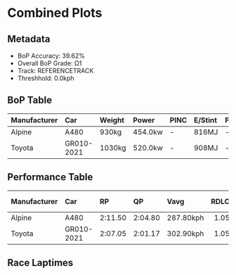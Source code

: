 # Combined Plots

## Metadata

- BoP Accuracy: 39.62%
- Overall BoP Grade: Ω1
- Track: REFERENCETRACK
- Threshhold: 0.0kph

## BoP Table
| Manufacturer   | Car        | Weight   | Power   | PINC   | E/Stint   | FDS   | RDP    | QDP     | TDP   |
|:---------------|:-----------|:---------|:--------|:-------|:----------|:------|:-------|:--------|:------|
| Alpine         | A480       | 930kg    | 454.0kw | -      | 816MJ     | -     | 52.70% | 100.00% | 4.84% |
| Toyota         | GR010-2021 | 1030kg   | 520.0kw | -      | 908MJ     | -     | 51.62% | 40.00%  | 0.98% |

## Performance Table
| Manufacturer   | Car        | RP      | QP      | Vavg      |   RDLC | BOP-Grade   | Match   |
|:---------------|:-----------|:--------|:--------|:----------|-------:|:------------|:--------|
| Alpine         | A480       | 2:11.50 | 2:04.80 | 287.80kph |   1.05 | +Ω1         | 7.09%   |
| Toyota         | GR010-2021 | 2:07.05 | 2:01.17 | 302.90kph |   1.05 | -C2         | 72.16%  |

## Race Laptimes
<div>                        <script type="text/javascript">window.PlotlyConfig = {MathJaxConfig: 'local'};</script>
        <script charset="utf-8" src="https://cdn.plot.ly/plotly-3.0.1.min.js"></script>                <div id="d1637882-4b39-4aba-aa84-6037612f45e9" class="plotly-graph-div" style="height:100%; width:100%;"></div>            <script type="text/javascript">                window.PLOTLYENV=window.PLOTLYENV || {};                                if (document.getElementById("d1637882-4b39-4aba-aa84-6037612f45e9")) {                    Plotly.newPlot(                        "d1637882-4b39-4aba-aa84-6037612f45e9",                        [{"box":{"visible":true},"line":{"color":"rgb(128,181,255)"},"name":"A480","points":false,"y":[128.72105588460266,128.39507292382945,128.784376315832,128.74333529559075,128.76444210600053,128.9028089742424,129.36012319978755,129.86316884788724,132.346736872771,131.17765409618502,131.4168646141625,132.3631532808675,131.6138615113204,131.93632667035865,132.39246829532553,132.3021780507948,132.14739477445644,131.74167497435738,131.3793413956562,131.33126477194506,131.1424760788354,131.52357126678967,131.2093143117997,131.50246445637993,131.8167214113699,132.34321907103603,131.5294342696813,131.4555604332471,131.7545735807189,130.47409374919246,129.94290568721308,130.9572051874607,130.4823019532407,130.65232903709725,131.43679882399394,131.22924852163115,131.6982887529595,131.74402017551404,131.65138472982667,131.2491827314626,131.54467807719948,131.9820580929132,131.9820580929132,132.0266169148894,132.2025070016375,132.23768501898712,132.2623096311319,132.06062233166068,132.13215096693827,132.3631532808675,132.34439167161437,132.2423754213004,131.42741801936737,131.41920981531914,130.85401633656844,131.21986771700458,130.75200008625453,130.98886540307535,131.8706610379727,131.2996045563304,131.43797142457228,132.3127314559997,131.6009629049589,132.41709290747025,132.31507665715634,132.23299461667386,132.01606350968447,131.8108584084783,131.36996059102967,131.03811462736482,131.08150084876272,131.57633829281414,131.49425625233167,132.2458932230354,131.937499270937,132.04655112472085,131.05453103546134,131.65372993098333,132.25292882650533,131.35237158235483,132.18843579469765,131.94101707267197,131.06039403835294,130.93961617878588,132.0993181507453,131.15302948404027,131.49191105117504,132.12394276289,131.78388859517696,131.68304494544134,131.24801013088427,131.69594355180288,131.65959293387493,132.3514272750843,132.09814555016695,131.7545735807189,131.65842033329662,131.0803282481844,131.58806429859732,131.91521985994888,131.44148922630723,132.05944973108237,132.27755343865007,131.87535144028598,131.8413460235147,131.44852482977714,132.00199230274464,131.2151773146913,131.31250316269194,131.44969743035549,131.43914402515057,132.40653950226536,132.3350108669878,131.62793271826027,131.5470232783561,131.79444200038185,131.8319652188881,132.35611767739758,130.80593971285728,131.24449232914932,131.03928722794316,131.5552314824044,132.3819148901206,132.32914786409617,131.87417883970764,131.87769664144264,132.00316490332298],"type":"violin"},{"box":{"visible":true},"line":{"color":"rgb(166,8,0)"},"name":"GR010-2021","points":false,"y":[126.68976234953314,125.28408245357353,125.48211390471442,125.84612547386357,125.69617102242161,125.95258168748263,125.96402859217288,126.7080773970375,126.86718937223162,127.33193370265475,126.72181368266577,126.85116370566531,127.54141205848588,127.24150315560198,127.12245534682366,127.49905851113206,127.55514834411413,127.52080763004346,127.5528589631761,127.21517527481446,127.37657663094664,127.44754744002601,127.17282172746063,127.56087179645924,127.30560582186723,125.918240973412,126.0968126865795,126.39099813711826,127.36284034531839,126.99081594288604,126.94502832412516,126.69891987328532,126.77790351564786,127.2781332506107,126.55011011231241,127.5024925825391,127.25981820310633,127.44754744002601,127.76920546182133,127.58834436771578,126.9828031096029,127.01485444273554,127.11215313260243,127.02630134742576,127.57460808208752,127.61009348662722,127.53110984426465,127.29186953623898,125.38138114344044,127.5517142727071,126.88207034832891,127.25523944123023,127.31361865515039,127.13619163245191,127.50821603488423,127.23005625091174,127.6078041056892,127.52309701098152,127.73944350962678,127.18999208449597,127.29988236952214,127.5677399392734,127.68678774805171,127.27126510779655,127.41320672595533,126.90153008630229,127.70052403368,127.3033164409292,127.80011210448497,127.4612837256543,126.22616270957904,127.09383808509807,127.49104567784887,126.70349863516141,127.10986375166439,126.67831544484291,127.55514834411413,127.04690577586815,127.45784965424723,126.95990930022245,126.70464332563043,127.02057789508063,127.11558720400953,127.67534084336151,126.31430387569377,127.1007062279122,127.11444251354047,127.32277617890256,127.20372837012424,127.33880184546888,127.57346339161852,127.2987376790531,127.52767577285762,127.77492891416645,126.92442389568275,126.39099813711826,125.80148254557169,127.13733632292094,127.08468056134588,127.17625579886769,126.93472610990395,126.77218006330276,126.12085118642896,126.01210559187183,126.64511942124126,126.7687459918957,126.4482326605694,126.47913930323298,126.66686854015269,126.64855349264832,126.53293975527706,126.28683130443721,126.59933180248036,126.96334337162949,127.20830713200033,127.68793243852075,127.6638939386713,127.345669988283,125.38824928625456,125.31498909623713,125.92167504481904,125.85757237855378,125.8484148548016,126.2456224475524,126.53179506480804,127.70968155743219,127.31934210749552,127.53110984426465,127.44296867814994,127.04690577586815,127.66961739101639,127.70052403368,127.62039570084842,127.47044124940649,127.69365589086587,127.41435141642437,127.57689746302556,127.20029429871717,127.08468056134588,127.32163148843355,127.59063374865384,126.64969818311734,126.17350694800399,127.03431418070892,126.47112646994985,126.480283993702,127.10986375166439,127.50363727300814,127.0640761329035,127.4521262019021,126.17694101941107,125.88161087840327,127.12817879916875,126.0567485201637,127.01142037132846,126.34292113741931,127.13619163245191,126.48142868417105,127.71654970024632,127.04576108539912,127.58719967724677,127.09841684697417,127.11100844213342,126.8809256578599,126.6611450878076,127.77149484275942,127.65817048632617,127.78179705698058,127.12131065635462,127.63069791506962,127.5517142727071,127.29530360764603,127.5379779870788,127.5528589631761,127.68793243852075,125.31155502483007,126.25935873318068,127.00569691898335,127.802401485423,127.11787658494755,127.20830713200033,127.22662217950469,127.29186953623898,127.2380690841949,127.49333505878694,127.29644829811507,127.40748327361024,127.02286727601867,127.10871906119536,127.52195232051245,127.52080763004346,127.53683329660979,127.26897572685853,127.56201648692829,127.20830713200033,126.51233532683464,126.76073315861254,127.41435141642437,126.93816018131103,125.9995139967126,127.69251120039684,127.07895710900078,127.59521251052993,127.63298729600768,127.54026736801684,127.1648088941775,126.72982651594891,126.33261892319813,126.7080773970375,127.41778548783142,127.76691608088329,127.3536828215662,127.65817048632617,127.70052403368,125.72249890320914,126.93472610990395,126.43793044634819,126.76302253955059,127.23349032231884,127.03088010930183,126.44708797010037,126.7595884681435,126.49287558886127,127.28614608389388,127.32849963124771,127.23463501278785,126.57529330263088,126.90496415770937,126.325750780384,127.2621075840444,126.70693270656848,127.03088010930183,127.73486474775068,126.90267477677132,127.02057789508063,127.2472266079471,127.56545055833533,126.97250089538169,126.93472610990395,127.00913099039042,127.60093596287507,127.03545887117795,126.73097120641795,126.6462641117103,127.752035104786,127.20487306059327,127.61123817709623,127.28385670295579,127.41206203548633,127.70739217649412,127.17625579886769,127.55514834411413,127.42923239252166,127.23692439372589,127.20830713200033],"type":"violin"}],                        {"template":{"data":{"histogram2dcontour":[{"type":"histogram2dcontour","colorbar":{"outlinewidth":0,"ticks":""},"colorscale":[[0.0,"#0d0887"],[0.1111111111111111,"#46039f"],[0.2222222222222222,"#7201a8"],[0.3333333333333333,"#9c179e"],[0.4444444444444444,"#bd3786"],[0.5555555555555556,"#d8576b"],[0.6666666666666666,"#ed7953"],[0.7777777777777778,"#fb9f3a"],[0.8888888888888888,"#fdca26"],[1.0,"#f0f921"]]}],"choropleth":[{"type":"choropleth","colorbar":{"outlinewidth":0,"ticks":""}}],"histogram2d":[{"type":"histogram2d","colorbar":{"outlinewidth":0,"ticks":""},"colorscale":[[0.0,"#0d0887"],[0.1111111111111111,"#46039f"],[0.2222222222222222,"#7201a8"],[0.3333333333333333,"#9c179e"],[0.4444444444444444,"#bd3786"],[0.5555555555555556,"#d8576b"],[0.6666666666666666,"#ed7953"],[0.7777777777777778,"#fb9f3a"],[0.8888888888888888,"#fdca26"],[1.0,"#f0f921"]]}],"heatmap":[{"type":"heatmap","colorbar":{"outlinewidth":0,"ticks":""},"colorscale":[[0.0,"#0d0887"],[0.1111111111111111,"#46039f"],[0.2222222222222222,"#7201a8"],[0.3333333333333333,"#9c179e"],[0.4444444444444444,"#bd3786"],[0.5555555555555556,"#d8576b"],[0.6666666666666666,"#ed7953"],[0.7777777777777778,"#fb9f3a"],[0.8888888888888888,"#fdca26"],[1.0,"#f0f921"]]}],"contourcarpet":[{"type":"contourcarpet","colorbar":{"outlinewidth":0,"ticks":""}}],"contour":[{"type":"contour","colorbar":{"outlinewidth":0,"ticks":""},"colorscale":[[0.0,"#0d0887"],[0.1111111111111111,"#46039f"],[0.2222222222222222,"#7201a8"],[0.3333333333333333,"#9c179e"],[0.4444444444444444,"#bd3786"],[0.5555555555555556,"#d8576b"],[0.6666666666666666,"#ed7953"],[0.7777777777777778,"#fb9f3a"],[0.8888888888888888,"#fdca26"],[1.0,"#f0f921"]]}],"surface":[{"type":"surface","colorbar":{"outlinewidth":0,"ticks":""},"colorscale":[[0.0,"#0d0887"],[0.1111111111111111,"#46039f"],[0.2222222222222222,"#7201a8"],[0.3333333333333333,"#9c179e"],[0.4444444444444444,"#bd3786"],[0.5555555555555556,"#d8576b"],[0.6666666666666666,"#ed7953"],[0.7777777777777778,"#fb9f3a"],[0.8888888888888888,"#fdca26"],[1.0,"#f0f921"]]}],"mesh3d":[{"type":"mesh3d","colorbar":{"outlinewidth":0,"ticks":""}}],"scatter":[{"fillpattern":{"fillmode":"overlay","size":10,"solidity":0.2},"type":"scatter"}],"parcoords":[{"type":"parcoords","line":{"colorbar":{"outlinewidth":0,"ticks":""}}}],"scatterpolargl":[{"type":"scatterpolargl","marker":{"colorbar":{"outlinewidth":0,"ticks":""}}}],"bar":[{"error_x":{"color":"#2a3f5f"},"error_y":{"color":"#2a3f5f"},"marker":{"line":{"color":"#E5ECF6","width":0.5},"pattern":{"fillmode":"overlay","size":10,"solidity":0.2}},"type":"bar"}],"scattergeo":[{"type":"scattergeo","marker":{"colorbar":{"outlinewidth":0,"ticks":""}}}],"scatterpolar":[{"type":"scatterpolar","marker":{"colorbar":{"outlinewidth":0,"ticks":""}}}],"histogram":[{"marker":{"pattern":{"fillmode":"overlay","size":10,"solidity":0.2}},"type":"histogram"}],"scattergl":[{"type":"scattergl","marker":{"colorbar":{"outlinewidth":0,"ticks":""}}}],"scatter3d":[{"type":"scatter3d","line":{"colorbar":{"outlinewidth":0,"ticks":""}},"marker":{"colorbar":{"outlinewidth":0,"ticks":""}}}],"scattermap":[{"type":"scattermap","marker":{"colorbar":{"outlinewidth":0,"ticks":""}}}],"scattermapbox":[{"type":"scattermapbox","marker":{"colorbar":{"outlinewidth":0,"ticks":""}}}],"scatterternary":[{"type":"scatterternary","marker":{"colorbar":{"outlinewidth":0,"ticks":""}}}],"scattercarpet":[{"type":"scattercarpet","marker":{"colorbar":{"outlinewidth":0,"ticks":""}}}],"carpet":[{"aaxis":{"endlinecolor":"#2a3f5f","gridcolor":"white","linecolor":"white","minorgridcolor":"white","startlinecolor":"#2a3f5f"},"baxis":{"endlinecolor":"#2a3f5f","gridcolor":"white","linecolor":"white","minorgridcolor":"white","startlinecolor":"#2a3f5f"},"type":"carpet"}],"table":[{"cells":{"fill":{"color":"#EBF0F8"},"line":{"color":"white"}},"header":{"fill":{"color":"#C8D4E3"},"line":{"color":"white"}},"type":"table"}],"barpolar":[{"marker":{"line":{"color":"#E5ECF6","width":0.5},"pattern":{"fillmode":"overlay","size":10,"solidity":0.2}},"type":"barpolar"}],"pie":[{"automargin":true,"type":"pie"}]},"layout":{"autotypenumbers":"strict","colorway":["#636efa","#EF553B","#00cc96","#ab63fa","#FFA15A","#19d3f3","#FF6692","#B6E880","#FF97FF","#FECB52"],"font":{"color":"#2a3f5f"},"hovermode":"closest","hoverlabel":{"align":"left"},"paper_bgcolor":"white","plot_bgcolor":"#E5ECF6","polar":{"bgcolor":"#E5ECF6","angularaxis":{"gridcolor":"white","linecolor":"white","ticks":""},"radialaxis":{"gridcolor":"white","linecolor":"white","ticks":""}},"ternary":{"bgcolor":"#E5ECF6","aaxis":{"gridcolor":"white","linecolor":"white","ticks":""},"baxis":{"gridcolor":"white","linecolor":"white","ticks":""},"caxis":{"gridcolor":"white","linecolor":"white","ticks":""}},"coloraxis":{"colorbar":{"outlinewidth":0,"ticks":""}},"colorscale":{"sequential":[[0.0,"#0d0887"],[0.1111111111111111,"#46039f"],[0.2222222222222222,"#7201a8"],[0.3333333333333333,"#9c179e"],[0.4444444444444444,"#bd3786"],[0.5555555555555556,"#d8576b"],[0.6666666666666666,"#ed7953"],[0.7777777777777778,"#fb9f3a"],[0.8888888888888888,"#fdca26"],[1.0,"#f0f921"]],"sequentialminus":[[0.0,"#0d0887"],[0.1111111111111111,"#46039f"],[0.2222222222222222,"#7201a8"],[0.3333333333333333,"#9c179e"],[0.4444444444444444,"#bd3786"],[0.5555555555555556,"#d8576b"],[0.6666666666666666,"#ed7953"],[0.7777777777777778,"#fb9f3a"],[0.8888888888888888,"#fdca26"],[1.0,"#f0f921"]],"diverging":[[0,"#8e0152"],[0.1,"#c51b7d"],[0.2,"#de77ae"],[0.3,"#f1b6da"],[0.4,"#fde0ef"],[0.5,"#f7f7f7"],[0.6,"#e6f5d0"],[0.7,"#b8e186"],[0.8,"#7fbc41"],[0.9,"#4d9221"],[1,"#276419"]]},"xaxis":{"gridcolor":"white","linecolor":"white","ticks":"","title":{"standoff":15},"zerolinecolor":"white","automargin":true,"zerolinewidth":2},"yaxis":{"gridcolor":"white","linecolor":"white","ticks":"","title":{"standoff":15},"zerolinecolor":"white","automargin":true,"zerolinewidth":2},"scene":{"xaxis":{"backgroundcolor":"#E5ECF6","gridcolor":"white","linecolor":"white","showbackground":true,"ticks":"","zerolinecolor":"white","gridwidth":2},"yaxis":{"backgroundcolor":"#E5ECF6","gridcolor":"white","linecolor":"white","showbackground":true,"ticks":"","zerolinecolor":"white","gridwidth":2},"zaxis":{"backgroundcolor":"#E5ECF6","gridcolor":"white","linecolor":"white","showbackground":true,"ticks":"","zerolinecolor":"white","gridwidth":2}},"shapedefaults":{"line":{"color":"#2a3f5f"}},"annotationdefaults":{"arrowcolor":"#2a3f5f","arrowhead":0,"arrowwidth":1},"geo":{"bgcolor":"white","landcolor":"#E5ECF6","subunitcolor":"white","showland":true,"showlakes":true,"lakecolor":"white"},"title":{"x":0.05},"mapbox":{"style":"light"}}},"xaxis":{"showticklabels":false,"title":{}}},                        {"responsive": true}                    )                };            </script>        </div>

## Quali Laptimes
<div>                        <script type="text/javascript">window.PlotlyConfig = {MathJaxConfig: 'local'};</script>
        <script charset="utf-8" src="https://cdn.plot.ly/plotly-3.0.1.min.js"></script>                <div id="05f108da-058f-4dc6-adcc-4050c6579bfc" class="plotly-graph-div" style="height:100%; width:100%;"></div>            <script type="text/javascript">                window.PLOTLYENV=window.PLOTLYENV || {};                                if (document.getElementById("05f108da-058f-4dc6-adcc-4050c6579bfc")) {                    Plotly.newPlot(                        "05f108da-058f-4dc6-adcc-4050c6579bfc",                        [{"box":{"visible":true},"line":{"color":"rgb(128,181,255)"},"name":"A480","points":false,"y":[124.79949906817637],"type":"violin"},{"box":{"visible":true},"line":{"color":"rgb(166,8,0)"},"name":"GR010-2021","points":false,"y":[121.13306196369315,121.20146651633148],"type":"violin"}],                        {"template":{"data":{"histogram2dcontour":[{"type":"histogram2dcontour","colorbar":{"outlinewidth":0,"ticks":""},"colorscale":[[0.0,"#0d0887"],[0.1111111111111111,"#46039f"],[0.2222222222222222,"#7201a8"],[0.3333333333333333,"#9c179e"],[0.4444444444444444,"#bd3786"],[0.5555555555555556,"#d8576b"],[0.6666666666666666,"#ed7953"],[0.7777777777777778,"#fb9f3a"],[0.8888888888888888,"#fdca26"],[1.0,"#f0f921"]]}],"choropleth":[{"type":"choropleth","colorbar":{"outlinewidth":0,"ticks":""}}],"histogram2d":[{"type":"histogram2d","colorbar":{"outlinewidth":0,"ticks":""},"colorscale":[[0.0,"#0d0887"],[0.1111111111111111,"#46039f"],[0.2222222222222222,"#7201a8"],[0.3333333333333333,"#9c179e"],[0.4444444444444444,"#bd3786"],[0.5555555555555556,"#d8576b"],[0.6666666666666666,"#ed7953"],[0.7777777777777778,"#fb9f3a"],[0.8888888888888888,"#fdca26"],[1.0,"#f0f921"]]}],"heatmap":[{"type":"heatmap","colorbar":{"outlinewidth":0,"ticks":""},"colorscale":[[0.0,"#0d0887"],[0.1111111111111111,"#46039f"],[0.2222222222222222,"#7201a8"],[0.3333333333333333,"#9c179e"],[0.4444444444444444,"#bd3786"],[0.5555555555555556,"#d8576b"],[0.6666666666666666,"#ed7953"],[0.7777777777777778,"#fb9f3a"],[0.8888888888888888,"#fdca26"],[1.0,"#f0f921"]]}],"contourcarpet":[{"type":"contourcarpet","colorbar":{"outlinewidth":0,"ticks":""}}],"contour":[{"type":"contour","colorbar":{"outlinewidth":0,"ticks":""},"colorscale":[[0.0,"#0d0887"],[0.1111111111111111,"#46039f"],[0.2222222222222222,"#7201a8"],[0.3333333333333333,"#9c179e"],[0.4444444444444444,"#bd3786"],[0.5555555555555556,"#d8576b"],[0.6666666666666666,"#ed7953"],[0.7777777777777778,"#fb9f3a"],[0.8888888888888888,"#fdca26"],[1.0,"#f0f921"]]}],"surface":[{"type":"surface","colorbar":{"outlinewidth":0,"ticks":""},"colorscale":[[0.0,"#0d0887"],[0.1111111111111111,"#46039f"],[0.2222222222222222,"#7201a8"],[0.3333333333333333,"#9c179e"],[0.4444444444444444,"#bd3786"],[0.5555555555555556,"#d8576b"],[0.6666666666666666,"#ed7953"],[0.7777777777777778,"#fb9f3a"],[0.8888888888888888,"#fdca26"],[1.0,"#f0f921"]]}],"mesh3d":[{"type":"mesh3d","colorbar":{"outlinewidth":0,"ticks":""}}],"scatter":[{"fillpattern":{"fillmode":"overlay","size":10,"solidity":0.2},"type":"scatter"}],"parcoords":[{"type":"parcoords","line":{"colorbar":{"outlinewidth":0,"ticks":""}}}],"scatterpolargl":[{"type":"scatterpolargl","marker":{"colorbar":{"outlinewidth":0,"ticks":""}}}],"bar":[{"error_x":{"color":"#2a3f5f"},"error_y":{"color":"#2a3f5f"},"marker":{"line":{"color":"#E5ECF6","width":0.5},"pattern":{"fillmode":"overlay","size":10,"solidity":0.2}},"type":"bar"}],"scattergeo":[{"type":"scattergeo","marker":{"colorbar":{"outlinewidth":0,"ticks":""}}}],"scatterpolar":[{"type":"scatterpolar","marker":{"colorbar":{"outlinewidth":0,"ticks":""}}}],"histogram":[{"marker":{"pattern":{"fillmode":"overlay","size":10,"solidity":0.2}},"type":"histogram"}],"scattergl":[{"type":"scattergl","marker":{"colorbar":{"outlinewidth":0,"ticks":""}}}],"scatter3d":[{"type":"scatter3d","line":{"colorbar":{"outlinewidth":0,"ticks":""}},"marker":{"colorbar":{"outlinewidth":0,"ticks":""}}}],"scattermap":[{"type":"scattermap","marker":{"colorbar":{"outlinewidth":0,"ticks":""}}}],"scattermapbox":[{"type":"scattermapbox","marker":{"colorbar":{"outlinewidth":0,"ticks":""}}}],"scatterternary":[{"type":"scatterternary","marker":{"colorbar":{"outlinewidth":0,"ticks":""}}}],"scattercarpet":[{"type":"scattercarpet","marker":{"colorbar":{"outlinewidth":0,"ticks":""}}}],"carpet":[{"aaxis":{"endlinecolor":"#2a3f5f","gridcolor":"white","linecolor":"white","minorgridcolor":"white","startlinecolor":"#2a3f5f"},"baxis":{"endlinecolor":"#2a3f5f","gridcolor":"white","linecolor":"white","minorgridcolor":"white","startlinecolor":"#2a3f5f"},"type":"carpet"}],"table":[{"cells":{"fill":{"color":"#EBF0F8"},"line":{"color":"white"}},"header":{"fill":{"color":"#C8D4E3"},"line":{"color":"white"}},"type":"table"}],"barpolar":[{"marker":{"line":{"color":"#E5ECF6","width":0.5},"pattern":{"fillmode":"overlay","size":10,"solidity":0.2}},"type":"barpolar"}],"pie":[{"automargin":true,"type":"pie"}]},"layout":{"autotypenumbers":"strict","colorway":["#636efa","#EF553B","#00cc96","#ab63fa","#FFA15A","#19d3f3","#FF6692","#B6E880","#FF97FF","#FECB52"],"font":{"color":"#2a3f5f"},"hovermode":"closest","hoverlabel":{"align":"left"},"paper_bgcolor":"white","plot_bgcolor":"#E5ECF6","polar":{"bgcolor":"#E5ECF6","angularaxis":{"gridcolor":"white","linecolor":"white","ticks":""},"radialaxis":{"gridcolor":"white","linecolor":"white","ticks":""}},"ternary":{"bgcolor":"#E5ECF6","aaxis":{"gridcolor":"white","linecolor":"white","ticks":""},"baxis":{"gridcolor":"white","linecolor":"white","ticks":""},"caxis":{"gridcolor":"white","linecolor":"white","ticks":""}},"coloraxis":{"colorbar":{"outlinewidth":0,"ticks":""}},"colorscale":{"sequential":[[0.0,"#0d0887"],[0.1111111111111111,"#46039f"],[0.2222222222222222,"#7201a8"],[0.3333333333333333,"#9c179e"],[0.4444444444444444,"#bd3786"],[0.5555555555555556,"#d8576b"],[0.6666666666666666,"#ed7953"],[0.7777777777777778,"#fb9f3a"],[0.8888888888888888,"#fdca26"],[1.0,"#f0f921"]],"sequentialminus":[[0.0,"#0d0887"],[0.1111111111111111,"#46039f"],[0.2222222222222222,"#7201a8"],[0.3333333333333333,"#9c179e"],[0.4444444444444444,"#bd3786"],[0.5555555555555556,"#d8576b"],[0.6666666666666666,"#ed7953"],[0.7777777777777778,"#fb9f3a"],[0.8888888888888888,"#fdca26"],[1.0,"#f0f921"]],"diverging":[[0,"#8e0152"],[0.1,"#c51b7d"],[0.2,"#de77ae"],[0.3,"#f1b6da"],[0.4,"#fde0ef"],[0.5,"#f7f7f7"],[0.6,"#e6f5d0"],[0.7,"#b8e186"],[0.8,"#7fbc41"],[0.9,"#4d9221"],[1,"#276419"]]},"xaxis":{"gridcolor":"white","linecolor":"white","ticks":"","title":{"standoff":15},"zerolinecolor":"white","automargin":true,"zerolinewidth":2},"yaxis":{"gridcolor":"white","linecolor":"white","ticks":"","title":{"standoff":15},"zerolinecolor":"white","automargin":true,"zerolinewidth":2},"scene":{"xaxis":{"backgroundcolor":"#E5ECF6","gridcolor":"white","linecolor":"white","showbackground":true,"ticks":"","zerolinecolor":"white","gridwidth":2},"yaxis":{"backgroundcolor":"#E5ECF6","gridcolor":"white","linecolor":"white","showbackground":true,"ticks":"","zerolinecolor":"white","gridwidth":2},"zaxis":{"backgroundcolor":"#E5ECF6","gridcolor":"white","linecolor":"white","showbackground":true,"ticks":"","zerolinecolor":"white","gridwidth":2}},"shapedefaults":{"line":{"color":"#2a3f5f"}},"annotationdefaults":{"arrowcolor":"#2a3f5f","arrowhead":0,"arrowwidth":1},"geo":{"bgcolor":"white","landcolor":"#E5ECF6","subunitcolor":"white","showland":true,"showlakes":true,"lakecolor":"white"},"title":{"x":0.05},"mapbox":{"style":"light"}}},"xaxis":{"showticklabels":false,"title":{}}},                        {"responsive": true}                    )                };            </script>        </div>

## Topspeeds
<div>                        <script type="text/javascript">window.PlotlyConfig = {MathJaxConfig: 'local'};</script>
        <script charset="utf-8" src="https://cdn.plot.ly/plotly-3.0.1.min.js"></script>                <div id="8c6020c7-f04b-4f3f-9175-f19939b208fa" class="plotly-graph-div" style="height:100%; width:100%;"></div>            <script type="text/javascript">                window.PLOTLYENV=window.PLOTLYENV || {};                                if (document.getElementById("8c6020c7-f04b-4f3f-9175-f19939b208fa")) {                    Plotly.newPlot(                        "8c6020c7-f04b-4f3f-9175-f19939b208fa",                        [{"box":{"visible":true},"line":{"color":"rgb(128,181,255)"},"name":"A480","points":false,"y":[287.7694440157359,288.58321409425344,287.05739519703314,287.05739519703314,285.53157629981297,286.3453463783304,287.05739519703314,287.7694440157359,290.8210818101764,287.05739519703314,287.7694440157359,290.8210818101764],"type":"violin"},{"box":{"visible":true},"line":{"color":"rgb(166,8,0)"},"name":"GR010-2021","points":false,"y":[300.29358729474365,304.3722777843157,302.7408015884869,304.3722777843157,302.7408015884869],"type":"violin"}],                        {"template":{"data":{"histogram2dcontour":[{"type":"histogram2dcontour","colorbar":{"outlinewidth":0,"ticks":""},"colorscale":[[0.0,"#0d0887"],[0.1111111111111111,"#46039f"],[0.2222222222222222,"#7201a8"],[0.3333333333333333,"#9c179e"],[0.4444444444444444,"#bd3786"],[0.5555555555555556,"#d8576b"],[0.6666666666666666,"#ed7953"],[0.7777777777777778,"#fb9f3a"],[0.8888888888888888,"#fdca26"],[1.0,"#f0f921"]]}],"choropleth":[{"type":"choropleth","colorbar":{"outlinewidth":0,"ticks":""}}],"histogram2d":[{"type":"histogram2d","colorbar":{"outlinewidth":0,"ticks":""},"colorscale":[[0.0,"#0d0887"],[0.1111111111111111,"#46039f"],[0.2222222222222222,"#7201a8"],[0.3333333333333333,"#9c179e"],[0.4444444444444444,"#bd3786"],[0.5555555555555556,"#d8576b"],[0.6666666666666666,"#ed7953"],[0.7777777777777778,"#fb9f3a"],[0.8888888888888888,"#fdca26"],[1.0,"#f0f921"]]}],"heatmap":[{"type":"heatmap","colorbar":{"outlinewidth":0,"ticks":""},"colorscale":[[0.0,"#0d0887"],[0.1111111111111111,"#46039f"],[0.2222222222222222,"#7201a8"],[0.3333333333333333,"#9c179e"],[0.4444444444444444,"#bd3786"],[0.5555555555555556,"#d8576b"],[0.6666666666666666,"#ed7953"],[0.7777777777777778,"#fb9f3a"],[0.8888888888888888,"#fdca26"],[1.0,"#f0f921"]]}],"contourcarpet":[{"type":"contourcarpet","colorbar":{"outlinewidth":0,"ticks":""}}],"contour":[{"type":"contour","colorbar":{"outlinewidth":0,"ticks":""},"colorscale":[[0.0,"#0d0887"],[0.1111111111111111,"#46039f"],[0.2222222222222222,"#7201a8"],[0.3333333333333333,"#9c179e"],[0.4444444444444444,"#bd3786"],[0.5555555555555556,"#d8576b"],[0.6666666666666666,"#ed7953"],[0.7777777777777778,"#fb9f3a"],[0.8888888888888888,"#fdca26"],[1.0,"#f0f921"]]}],"surface":[{"type":"surface","colorbar":{"outlinewidth":0,"ticks":""},"colorscale":[[0.0,"#0d0887"],[0.1111111111111111,"#46039f"],[0.2222222222222222,"#7201a8"],[0.3333333333333333,"#9c179e"],[0.4444444444444444,"#bd3786"],[0.5555555555555556,"#d8576b"],[0.6666666666666666,"#ed7953"],[0.7777777777777778,"#fb9f3a"],[0.8888888888888888,"#fdca26"],[1.0,"#f0f921"]]}],"mesh3d":[{"type":"mesh3d","colorbar":{"outlinewidth":0,"ticks":""}}],"scatter":[{"fillpattern":{"fillmode":"overlay","size":10,"solidity":0.2},"type":"scatter"}],"parcoords":[{"type":"parcoords","line":{"colorbar":{"outlinewidth":0,"ticks":""}}}],"scatterpolargl":[{"type":"scatterpolargl","marker":{"colorbar":{"outlinewidth":0,"ticks":""}}}],"bar":[{"error_x":{"color":"#2a3f5f"},"error_y":{"color":"#2a3f5f"},"marker":{"line":{"color":"#E5ECF6","width":0.5},"pattern":{"fillmode":"overlay","size":10,"solidity":0.2}},"type":"bar"}],"scattergeo":[{"type":"scattergeo","marker":{"colorbar":{"outlinewidth":0,"ticks":""}}}],"scatterpolar":[{"type":"scatterpolar","marker":{"colorbar":{"outlinewidth":0,"ticks":""}}}],"histogram":[{"marker":{"pattern":{"fillmode":"overlay","size":10,"solidity":0.2}},"type":"histogram"}],"scattergl":[{"type":"scattergl","marker":{"colorbar":{"outlinewidth":0,"ticks":""}}}],"scatter3d":[{"type":"scatter3d","line":{"colorbar":{"outlinewidth":0,"ticks":""}},"marker":{"colorbar":{"outlinewidth":0,"ticks":""}}}],"scattermap":[{"type":"scattermap","marker":{"colorbar":{"outlinewidth":0,"ticks":""}}}],"scattermapbox":[{"type":"scattermapbox","marker":{"colorbar":{"outlinewidth":0,"ticks":""}}}],"scatterternary":[{"type":"scatterternary","marker":{"colorbar":{"outlinewidth":0,"ticks":""}}}],"scattercarpet":[{"type":"scattercarpet","marker":{"colorbar":{"outlinewidth":0,"ticks":""}}}],"carpet":[{"aaxis":{"endlinecolor":"#2a3f5f","gridcolor":"white","linecolor":"white","minorgridcolor":"white","startlinecolor":"#2a3f5f"},"baxis":{"endlinecolor":"#2a3f5f","gridcolor":"white","linecolor":"white","minorgridcolor":"white","startlinecolor":"#2a3f5f"},"type":"carpet"}],"table":[{"cells":{"fill":{"color":"#EBF0F8"},"line":{"color":"white"}},"header":{"fill":{"color":"#C8D4E3"},"line":{"color":"white"}},"type":"table"}],"barpolar":[{"marker":{"line":{"color":"#E5ECF6","width":0.5},"pattern":{"fillmode":"overlay","size":10,"solidity":0.2}},"type":"barpolar"}],"pie":[{"automargin":true,"type":"pie"}]},"layout":{"autotypenumbers":"strict","colorway":["#636efa","#EF553B","#00cc96","#ab63fa","#FFA15A","#19d3f3","#FF6692","#B6E880","#FF97FF","#FECB52"],"font":{"color":"#2a3f5f"},"hovermode":"closest","hoverlabel":{"align":"left"},"paper_bgcolor":"white","plot_bgcolor":"#E5ECF6","polar":{"bgcolor":"#E5ECF6","angularaxis":{"gridcolor":"white","linecolor":"white","ticks":""},"radialaxis":{"gridcolor":"white","linecolor":"white","ticks":""}},"ternary":{"bgcolor":"#E5ECF6","aaxis":{"gridcolor":"white","linecolor":"white","ticks":""},"baxis":{"gridcolor":"white","linecolor":"white","ticks":""},"caxis":{"gridcolor":"white","linecolor":"white","ticks":""}},"coloraxis":{"colorbar":{"outlinewidth":0,"ticks":""}},"colorscale":{"sequential":[[0.0,"#0d0887"],[0.1111111111111111,"#46039f"],[0.2222222222222222,"#7201a8"],[0.3333333333333333,"#9c179e"],[0.4444444444444444,"#bd3786"],[0.5555555555555556,"#d8576b"],[0.6666666666666666,"#ed7953"],[0.7777777777777778,"#fb9f3a"],[0.8888888888888888,"#fdca26"],[1.0,"#f0f921"]],"sequentialminus":[[0.0,"#0d0887"],[0.1111111111111111,"#46039f"],[0.2222222222222222,"#7201a8"],[0.3333333333333333,"#9c179e"],[0.4444444444444444,"#bd3786"],[0.5555555555555556,"#d8576b"],[0.6666666666666666,"#ed7953"],[0.7777777777777778,"#fb9f3a"],[0.8888888888888888,"#fdca26"],[1.0,"#f0f921"]],"diverging":[[0,"#8e0152"],[0.1,"#c51b7d"],[0.2,"#de77ae"],[0.3,"#f1b6da"],[0.4,"#fde0ef"],[0.5,"#f7f7f7"],[0.6,"#e6f5d0"],[0.7,"#b8e186"],[0.8,"#7fbc41"],[0.9,"#4d9221"],[1,"#276419"]]},"xaxis":{"gridcolor":"white","linecolor":"white","ticks":"","title":{"standoff":15},"zerolinecolor":"white","automargin":true,"zerolinewidth":2},"yaxis":{"gridcolor":"white","linecolor":"white","ticks":"","title":{"standoff":15},"zerolinecolor":"white","automargin":true,"zerolinewidth":2},"scene":{"xaxis":{"backgroundcolor":"#E5ECF6","gridcolor":"white","linecolor":"white","showbackground":true,"ticks":"","zerolinecolor":"white","gridwidth":2},"yaxis":{"backgroundcolor":"#E5ECF6","gridcolor":"white","linecolor":"white","showbackground":true,"ticks":"","zerolinecolor":"white","gridwidth":2},"zaxis":{"backgroundcolor":"#E5ECF6","gridcolor":"white","linecolor":"white","showbackground":true,"ticks":"","zerolinecolor":"white","gridwidth":2}},"shapedefaults":{"line":{"color":"#2a3f5f"}},"annotationdefaults":{"arrowcolor":"#2a3f5f","arrowhead":0,"arrowwidth":1},"geo":{"bgcolor":"white","landcolor":"#E5ECF6","subunitcolor":"white","showland":true,"showlakes":true,"lakecolor":"white"},"title":{"x":0.05},"mapbox":{"style":"light"}}},"xaxis":{"showticklabels":false,"title":{}}},                        {"responsive": true}                    )                };            </script>        </div>

## Laptimes Lineplot
<div>                        <script type="text/javascript">window.PlotlyConfig = {MathJaxConfig: 'local'};</script>
        <script charset="utf-8" src="https://cdn.plot.ly/plotly-3.0.1.min.js"></script>                <div id="31a8e094-44f7-423f-a02d-b5d49a6ddfa3" class="plotly-graph-div" style="height:100%; width:100%;"></div>            <script type="text/javascript">                window.PLOTLYENV=window.PLOTLYENV || {};                                if (document.getElementById("31a8e094-44f7-423f-a02d-b5d49a6ddfa3")) {                    Plotly.newPlot(                        "31a8e094-44f7-423f-a02d-b5d49a6ddfa3",                        [{"line":{"color":"rgb(128,181,255)"},"name":"A480","x":{"dtype":"f8","bdata":"AAAAAAAAAABZlmVZlmXpP1mWZVmWZfk\u002fwzAMwzAMA0BZlmVZlmUJQO\u002f7vu\u002f7vg9AwzAMwzAME0CO4ziO4zgWQFmWZVmWZRlAJEmSJEmSHEDv+77v+74fQF3XdV3XdSFAwzAMwzAMI0AoiqIoiqIkQI7jOI7jOCZA8zzP8zzPJ0BZlmVZlmUpQL\u002fv+77v+ypAJEmSJEmSLECKoiiKoiguQO\u002f7vu\u002f7vi9AqqqqqqqqMEBd13Vd13UxQBAEQRAEQTJAwzAMwzAMM0B2Xdd1XdczQCiKoiiKojRA27Zt27ZtNUCO4ziO4zg2QEEQBEEQBDdA8zzP8zzPN0CmaZqmaZo4QFmWZVmWZTlADMMwDMMwOkC\u002f7\u002fu+7\u002fs6QHEcx3EcxztAJEmSJEmSPEDXdV3XdV09QIqiKIqiKD5APM\u002fzPM\u002fzPkDv+77v+74\u002fQFEURVEURUBAqqqqqqqqQEAEQRAEQRBBQF3XdV3XdUFAt23btm3bQUAQBEEQBEFCQGmapmmapkJAwzAMwzAMQ0Acx3Ecx3FDQHZd13Vd10NAz\u002fM8z\u002fM8REAoiqIoiqJEQIIgCIIgCEVA27Zt27ZtRUA0TdM0TdNFQI7jOI7jOEZA53me53meRkBBEARBEARHQJqmaZqmaUdA8zzP8zzPR0BN0zRN0zRIQKZpmqZpmkhAAAAAAAAASUBZlmVZlmVJQLIsy7Isy0lADMMwDMMwSkBlWZZlWZZKQL\u002fv+77v+0pAGIZhGIZhS0BxHMdxHMdLQMuyLMuyLExAJEmSJEmSTEB+3\u002fd93\u002fdMQNd1Xdd1XU1AMAzDMAzDTUCKoiiKoihOQOM4juM4jk5APM\u002fzPM\u002fzTkCWZVmWZVlPQO\u002f7vu\u002f7vk9AJEmSJEkSUEBRFEVRFEVQQH7f933fd1BAqqqqqqqqUEDXdV3Xdd1QQARBEARBEFFAMAzDMAxDUUBd13Vd13VRQIqiKIqiqFFAt23btm3bUUDjOI7jOA5SQBAEQRAEQVJAPc\u002fzPM9zUkBpmqZpmqZSQJZlWZZl2VJAwzAMwzAMU0Dv+77v+z5TQBzHcRzHcVNASZIkSZKkU0B2Xdd1XddTQKIoiqIoClRAz\u002fM8z\u002fM8VED8vu\u002f7vm9UQCiKoiiKolRAVVVVVVXVVECCIAiCIAhVQK7ruq7rOlVA27Zt27ZtVUAIgiAIgqBVQDRN0zRN01VAYRiGYRgGVkCO4ziO4zhWQLuu67qua1ZA53me53meVkAURVEURdFWQEEQBEEQBFdAbdu2bds2V0CapmmapmlXQMdxHMdxnFdA8zzP8zzPV0AgCIIgCAJYQE3TNE3TNFhAep7neZ5nWECmaZqmaZpYQNM0TdM0zVhAAAAAAAAAWUA="},"y":[132.41709290747025,132.40653950226536,132.39246829532553,132.3819148901206,132.3631532808675,132.3631532808675,132.35611767739758,132.3514272750843,132.346736872771,132.34439167161437,132.34321907103603,132.3350108669878,132.32914786409617,132.31507665715634,132.3127314559997,132.3021780507948,132.27755343865007,132.2623096311319,132.25292882650533,132.2458932230354,132.2423754213004,132.23768501898712,132.23299461667386,132.2025070016375,132.18843579469765,132.14739477445644,132.13215096693827,132.12394276289,132.0993181507453,132.09814555016695,132.06062233166068,132.05944973108237,132.04655112472085,132.0266169148894,132.01606350968447,132.00316490332298,132.00199230274464,131.9820580929132,131.9820580929132,131.94101707267197,131.937499270937,131.93632667035865,131.91521985994888,131.87769664144264,131.87535144028598,131.87417883970764,131.8706610379727,131.8413460235147,131.8319652188881,131.8167214113699,131.8108584084783,131.79444200038185,131.78388859517696,131.7545735807189,131.7545735807189,131.74402017551404,131.74167497435738,131.6982887529595,131.69594355180288,131.68304494544134,131.65959293387493,131.65842033329662,131.65372993098333,131.65138472982667,131.62793271826027,131.6138615113204,131.6009629049589,131.58806429859732,131.57633829281414,131.5552314824044,131.5470232783561,131.54467807719948,131.5294342696813,131.52357126678967,131.50246445637993,131.49425625233167,131.49191105117504,131.4555604332471,131.44969743035549,131.44852482977714,131.44148922630723,131.43914402515057,131.43797142457228,131.43679882399394,131.42741801936737,131.41920981531914,131.4168646141625,131.3793413956562,131.36996059102967,131.35237158235483,131.33126477194506,131.31250316269194,131.2996045563304,131.2491827314626,131.24801013088427,131.24449232914932,131.22924852163115,131.21986771700458,131.2151773146913,131.2093143117997,131.17765409618502,131.15302948404027,131.1424760788354,131.08150084876272,131.0803282481844,131.06039403835294,131.05453103546134,131.03928722794316,131.03811462736482,130.98886540307535,130.9572051874607,130.93961617878588,130.85401633656844,130.80593971285728,130.75200008625453,130.65232903709725,130.4823019532407,130.47409374919246,129.94290568721308,129.86316884788724,129.36012319978755,128.9028089742424,128.784376315832,128.76444210600053,128.74333529559075,128.72105588460266,128.39507292382945],"type":"scatter"},{"line":{"color":"rgb(166,8,0)"},"name":"GR010-2021","x":{"dtype":"f8","bdata":"AAAAAAAAAABNJpPJZDLZP00mk8lkMuk\u002fulwul8vl8j9NJpPJZDL5P+Dv9\u002fv9fv8\u002fulwul8vlAkCDwWAwGAwGQE0mk8lkMglAF4vFYrFYDEDg7\u002ff7\u002fX4PQFUqlUqlUhFAulwul8vlEkAfj8fj8XgUQIPBYDAYDBZA6PP5fD6fF0BNJpPJZDIZQLJYLBaLxRpAF4vFYrFYHEB7vV6v1+sdQODv9\u002fv9fh9AI5FIJBKJIEBVKpVKpVIhQIfD4XA4HCJAulwul8vlIkDs9Xq9Xq8jQB+Px+PxeCRAUSgUCoVCJUCDwWAwGAwmQLZarVar1SZA6PP5fD6fJ0AbjUaj0WgoQE0mk8lkMilAf7\u002ff7\u002ff7KUCyWCwWi8UqQOTxeDwejytAF4vFYrFYLEBJJBKJRCItQHu9Xq\u002fX6y1Arlar1Wq1LkDg7\u002ff7\u002fX4vQIlEIpFIJDBAI5FIJBKJMEC83W632+0wQFUqlUqlUjFA7na73W63MUCHw+FwOBwyQCEQCAQCgTJAulwul8vlMkBTqVQqlUozQOz1er1erzNAhUKhUCgUNEAfj8fj8Xg0QLjb7Xa73TRAUSgUCoVCNUDqdDqdTqc1QIPBYDAYDDZAHQ6Hw+FwNkC2Wq1Wq9U2QE+n0+l0OjdA6PP5fD6fN0CBQCAQCAQ4QBuNRqPRaDhAtNlsNpvNOEBNJpPJZDI5QOZyuVwulzlAf7\u002ff7\u002ff7OUAZDAaDwWA6QLJYLBaLxTpAS6VSqVQqO0Dk8Xg8Ho87QH0+n8\u002fn8ztAF4vFYrFYPECw1+v1er08QEkkEolEIj1A4nA4HA6HPUB7vV6v1+s9QBUKhUKhUD5Arlar1Wq1PkBHo9FoNBo\u002fQODv9\u002fv9fj9AeTwej8fjP0CJRCKRSCRAQNZqtVqtVkBAI5FIJBKJQEBvt9vtdrtAQLzdbrfb7UBACAQCgUAgQUBVKpVKpVJBQKJQKBQKhUFA7na73W63QUA7nU6n0+lBQIfD4XA4HEJA1Ol0Op1OQkAhEAgEAoFCQG02m81ms0JAulwul8vlQkAGg8FgMBhDQFOpVCqVSkNAoM\u002fn8\u002fl8Q0Ds9Xq9Xq9DQDkcDofD4UNAhUKhUCgUREDSaDQajUZEQB+Px+PxeERAa7VarVarREC42+12u91EQAQCgUAgEEVAUSgUCoVCRUCeTqfT6XRFQOp0Op1Op0VAN5vNZrPZRUCDwWAwGAxGQNDn8\u002fl8PkZAHQ6Hw+FwRkBpNBqNRqNGQLZarVar1UZAAoFAIBAIR0BPp9PpdDpHQJzNZrPZbEdA6PP5fD6fR0A1Go1Go9FHQIFAIBAIBEhAzmaz2Ww2SEAbjUaj0WhIQGez2Ww2m0hAtNlsNpvNSEAAAAAAAABJQE0mk8lkMklAmkwmk8lkSUDmcrlcLpdJQDOZTCaTyUlAf7\u002ff7\u002ff7SUDM5XK5XC5KQBkMBoPBYEpAZTKZTCaTSkCyWCwWi8VKQP5+v9\u002fv90pAS6VSqVQqS0CYy+VyuVxLQOTxeDwej0tAMRgMBoPBS0B9Pp\u002fP5\u002fNLQMpkMplMJkxAF4vFYrFYTEBjsVgsFotMQLDX6\u002fV6vUxA\u002fP1+v9\u002fvTEBJJBKJRCJNQJZKpVKpVE1A4nA4HA6HTUAvl8vlcrlNQHu9Xq\u002fX601AyOPxeDweTkAVCoVCoVBOQGEwGAwGg05Arlar1Wq1TkD6fD6fz+dOQEej0Wg0Gk9AlMlkMplMT0Dg7\u002ff7\u002fX5PQC0Wi8VisU9AeTwej8fjT0BjsVgsFgtQQIlEIpFIJFBAsNfr9Xo9UEDWarVarVZQQPz9fr\u002ffb1BAI5FIJBKJUEBJJBKJRKJQQG+32+12u1BAlUqlUqnUUEC83W632+1QQOJwOBwOB1FACAQCgUAgUUAvl8vlcjlRQFUqlUqlUlFAe71er9drUUCiUCgUCoVRQMjj8Xg8nlFA7na73W63UUAUCoVCodBRQDudTqfT6VFAYTAYDAYDUkCHw+FwOBxSQK5Wq9VqNVJA1Ol0Op1OUkD6fD6fz2dSQCEQCAQCgVJAR6PRaDSaUkBtNpvNZrNSQJPJZDKZzFJAulwul8vlUkDg7\u002ff7\u002ff5SQAaDwWAwGFNALRaLxWIxU0BTqVQqlUpTQHk8Ho\u002fHY1NAoM\u002fn8\u002fl8U0DGYrFYLJZTQOz1er1er1NAEolEIpHIU0A5HA6Hw+FTQF+v1+v1+lNAhUKhUCgUVECs1Wq1Wi1UQNJoNBqNRlRA+Pv9fr9fVEAfj8fj8XhUQEUikUgkklRAa7VarVarVECRSCQSicRUQLjb7Xa73VRA3m632+32VEAEAoFAIBBVQCuVSqVSKVVAUSgUCoVCVUB3u91ut1tVQJ5Op9PpdFVAxOFwOByOVUDqdDqdTqdVQBAIBAKBwFVAN5vNZrPZVUBdLpfL5fJVQIPBYDAYDFZAqlQqlUolVkDQ5\u002fP5fD5WQPZ6vV6vV1ZAHQ6Hw+FwVkBDoVAoFIpWQGk0Go1Go1ZAj8fj8Xi8VkC2Wq1Wq9VWQNztdrvd7lZAAoFAIBAIV0ApFAqFQiFXQE+n0+l0OldAdTqdTqdTV0CczWaz2WxXQMJgMBgMhldA6PP5fD6fV0AOh8PhcLhXQDUajUaj0VdAW61Wq9XqV0CBQCAQCARYQKjT6XQ6HVhAzmaz2Ww2WED0+Xw+n09YQBuNRqPRaFhAQSAQCASCWEBns9lsNptYQI1Go9FotFhAtNlsNpvNWEDabDabzeZYQAAAAAAAAFlA"},"y":[127.802401485423,127.80011210448497,127.78179705698058,127.77492891416645,127.77149484275942,127.76920546182133,127.76691608088329,127.752035104786,127.73944350962678,127.73486474775068,127.71654970024632,127.70968155743219,127.70739217649412,127.70052403368,127.70052403368,127.70052403368,127.69365589086587,127.69251120039684,127.68793243852075,127.68793243852075,127.68678774805171,127.67534084336151,127.66961739101639,127.6638939386713,127.65817048632617,127.65817048632617,127.63298729600768,127.63069791506962,127.62039570084842,127.61123817709623,127.61009348662722,127.6078041056892,127.60093596287507,127.59521251052993,127.59063374865384,127.58834436771578,127.58719967724677,127.57689746302556,127.57460808208752,127.57346339161852,127.5677399392734,127.56545055833533,127.56201648692829,127.56087179645924,127.55514834411413,127.55514834411413,127.55514834411413,127.5528589631761,127.5528589631761,127.5517142727071,127.5517142727071,127.54141205848588,127.54026736801684,127.5379779870788,127.53683329660979,127.53110984426465,127.53110984426465,127.52767577285762,127.52309701098152,127.52195232051245,127.52080763004346,127.52080763004346,127.50821603488423,127.50363727300814,127.5024925825391,127.49905851113206,127.49333505878694,127.49104567784887,127.47044124940649,127.4612837256543,127.45784965424723,127.4521262019021,127.44754744002601,127.44754744002601,127.44296867814994,127.42923239252166,127.41778548783142,127.41435141642437,127.41435141642437,127.41320672595533,127.41206203548633,127.40748327361024,127.37657663094664,127.36284034531839,127.3536828215662,127.345669988283,127.33880184546888,127.33193370265475,127.32849963124771,127.32277617890256,127.32163148843355,127.31934210749552,127.31361865515039,127.30560582186723,127.3033164409292,127.29988236952214,127.2987376790531,127.29644829811507,127.29530360764603,127.29186953623898,127.29186953623898,127.28614608389388,127.28385670295579,127.2781332506107,127.27126510779655,127.26897572685853,127.2621075840444,127.25981820310633,127.25523944123023,127.2472266079471,127.24150315560198,127.2380690841949,127.23692439372589,127.23463501278785,127.23349032231884,127.23005625091174,127.22662217950469,127.21517527481446,127.20830713200033,127.20830713200033,127.20830713200033,127.20830713200033,127.20487306059327,127.20372837012424,127.20029429871717,127.18999208449597,127.17625579886769,127.17625579886769,127.17282172746063,127.1648088941775,127.13733632292094,127.13619163245191,127.13619163245191,127.12817879916875,127.12245534682366,127.12131065635462,127.11787658494755,127.11558720400953,127.11444251354047,127.11215313260243,127.11100844213342,127.10986375166439,127.10986375166439,127.10871906119536,127.1007062279122,127.09841684697417,127.09383808509807,127.08468056134588,127.08468056134588,127.07895710900078,127.0640761329035,127.04690577586815,127.04690577586815,127.04576108539912,127.03545887117795,127.03431418070892,127.03088010930183,127.03088010930183,127.02630134742576,127.02286727601867,127.02057789508063,127.02057789508063,127.01485444273554,127.01142037132846,127.00913099039042,127.00569691898335,126.99081594288604,126.9828031096029,126.97250089538169,126.96334337162949,126.95990930022245,126.94502832412516,126.93816018131103,126.93472610990395,126.93472610990395,126.93472610990395,126.92442389568275,126.90496415770937,126.90267477677132,126.90153008630229,126.88207034832891,126.8809256578599,126.86718937223162,126.85116370566531,126.77790351564786,126.77218006330276,126.7687459918957,126.76302253955059,126.76073315861254,126.7595884681435,126.73097120641795,126.72982651594891,126.72181368266577,126.7080773970375,126.7080773970375,126.70693270656848,126.70464332563043,126.70349863516141,126.69891987328532,126.68976234953314,126.67831544484291,126.66686854015269,126.6611450878076,126.64969818311734,126.64855349264832,126.6462641117103,126.64511942124126,126.59933180248036,126.57529330263088,126.55011011231241,126.53293975527706,126.53179506480804,126.51233532683464,126.49287558886127,126.48142868417105,126.480283993702,126.47913930323298,126.47112646994985,126.4482326605694,126.44708797010037,126.43793044634819,126.39099813711826,126.39099813711826,126.34292113741931,126.33261892319813,126.325750780384,126.31430387569377,126.28683130443721,126.25935873318068,126.2456224475524,126.22616270957904,126.17694101941107,126.17350694800399,126.12085118642896,126.0968126865795,126.0567485201637,126.01210559187183,125.9995139967126,125.96402859217288,125.95258168748263,125.92167504481904,125.918240973412,125.88161087840327,125.85757237855378,125.8484148548016,125.84612547386357,125.80148254557169,125.72249890320914,125.69617102242161,125.48211390471442,125.38824928625456,125.38138114344044,125.31498909623713,125.31155502483007,125.28408245357353],"type":"scatter"}],                        {"template":{"data":{"histogram2dcontour":[{"type":"histogram2dcontour","colorbar":{"outlinewidth":0,"ticks":""},"colorscale":[[0.0,"#0d0887"],[0.1111111111111111,"#46039f"],[0.2222222222222222,"#7201a8"],[0.3333333333333333,"#9c179e"],[0.4444444444444444,"#bd3786"],[0.5555555555555556,"#d8576b"],[0.6666666666666666,"#ed7953"],[0.7777777777777778,"#fb9f3a"],[0.8888888888888888,"#fdca26"],[1.0,"#f0f921"]]}],"choropleth":[{"type":"choropleth","colorbar":{"outlinewidth":0,"ticks":""}}],"histogram2d":[{"type":"histogram2d","colorbar":{"outlinewidth":0,"ticks":""},"colorscale":[[0.0,"#0d0887"],[0.1111111111111111,"#46039f"],[0.2222222222222222,"#7201a8"],[0.3333333333333333,"#9c179e"],[0.4444444444444444,"#bd3786"],[0.5555555555555556,"#d8576b"],[0.6666666666666666,"#ed7953"],[0.7777777777777778,"#fb9f3a"],[0.8888888888888888,"#fdca26"],[1.0,"#f0f921"]]}],"heatmap":[{"type":"heatmap","colorbar":{"outlinewidth":0,"ticks":""},"colorscale":[[0.0,"#0d0887"],[0.1111111111111111,"#46039f"],[0.2222222222222222,"#7201a8"],[0.3333333333333333,"#9c179e"],[0.4444444444444444,"#bd3786"],[0.5555555555555556,"#d8576b"],[0.6666666666666666,"#ed7953"],[0.7777777777777778,"#fb9f3a"],[0.8888888888888888,"#fdca26"],[1.0,"#f0f921"]]}],"contourcarpet":[{"type":"contourcarpet","colorbar":{"outlinewidth":0,"ticks":""}}],"contour":[{"type":"contour","colorbar":{"outlinewidth":0,"ticks":""},"colorscale":[[0.0,"#0d0887"],[0.1111111111111111,"#46039f"],[0.2222222222222222,"#7201a8"],[0.3333333333333333,"#9c179e"],[0.4444444444444444,"#bd3786"],[0.5555555555555556,"#d8576b"],[0.6666666666666666,"#ed7953"],[0.7777777777777778,"#fb9f3a"],[0.8888888888888888,"#fdca26"],[1.0,"#f0f921"]]}],"surface":[{"type":"surface","colorbar":{"outlinewidth":0,"ticks":""},"colorscale":[[0.0,"#0d0887"],[0.1111111111111111,"#46039f"],[0.2222222222222222,"#7201a8"],[0.3333333333333333,"#9c179e"],[0.4444444444444444,"#bd3786"],[0.5555555555555556,"#d8576b"],[0.6666666666666666,"#ed7953"],[0.7777777777777778,"#fb9f3a"],[0.8888888888888888,"#fdca26"],[1.0,"#f0f921"]]}],"mesh3d":[{"type":"mesh3d","colorbar":{"outlinewidth":0,"ticks":""}}],"scatter":[{"fillpattern":{"fillmode":"overlay","size":10,"solidity":0.2},"type":"scatter"}],"parcoords":[{"type":"parcoords","line":{"colorbar":{"outlinewidth":0,"ticks":""}}}],"scatterpolargl":[{"type":"scatterpolargl","marker":{"colorbar":{"outlinewidth":0,"ticks":""}}}],"bar":[{"error_x":{"color":"#2a3f5f"},"error_y":{"color":"#2a3f5f"},"marker":{"line":{"color":"#E5ECF6","width":0.5},"pattern":{"fillmode":"overlay","size":10,"solidity":0.2}},"type":"bar"}],"scattergeo":[{"type":"scattergeo","marker":{"colorbar":{"outlinewidth":0,"ticks":""}}}],"scatterpolar":[{"type":"scatterpolar","marker":{"colorbar":{"outlinewidth":0,"ticks":""}}}],"histogram":[{"marker":{"pattern":{"fillmode":"overlay","size":10,"solidity":0.2}},"type":"histogram"}],"scattergl":[{"type":"scattergl","marker":{"colorbar":{"outlinewidth":0,"ticks":""}}}],"scatter3d":[{"type":"scatter3d","line":{"colorbar":{"outlinewidth":0,"ticks":""}},"marker":{"colorbar":{"outlinewidth":0,"ticks":""}}}],"scattermap":[{"type":"scattermap","marker":{"colorbar":{"outlinewidth":0,"ticks":""}}}],"scattermapbox":[{"type":"scattermapbox","marker":{"colorbar":{"outlinewidth":0,"ticks":""}}}],"scatterternary":[{"type":"scatterternary","marker":{"colorbar":{"outlinewidth":0,"ticks":""}}}],"scattercarpet":[{"type":"scattercarpet","marker":{"colorbar":{"outlinewidth":0,"ticks":""}}}],"carpet":[{"aaxis":{"endlinecolor":"#2a3f5f","gridcolor":"white","linecolor":"white","minorgridcolor":"white","startlinecolor":"#2a3f5f"},"baxis":{"endlinecolor":"#2a3f5f","gridcolor":"white","linecolor":"white","minorgridcolor":"white","startlinecolor":"#2a3f5f"},"type":"carpet"}],"table":[{"cells":{"fill":{"color":"#EBF0F8"},"line":{"color":"white"}},"header":{"fill":{"color":"#C8D4E3"},"line":{"color":"white"}},"type":"table"}],"barpolar":[{"marker":{"line":{"color":"#E5ECF6","width":0.5},"pattern":{"fillmode":"overlay","size":10,"solidity":0.2}},"type":"barpolar"}],"pie":[{"automargin":true,"type":"pie"}]},"layout":{"autotypenumbers":"strict","colorway":["#636efa","#EF553B","#00cc96","#ab63fa","#FFA15A","#19d3f3","#FF6692","#B6E880","#FF97FF","#FECB52"],"font":{"color":"#2a3f5f"},"hovermode":"closest","hoverlabel":{"align":"left"},"paper_bgcolor":"white","plot_bgcolor":"#E5ECF6","polar":{"bgcolor":"#E5ECF6","angularaxis":{"gridcolor":"white","linecolor":"white","ticks":""},"radialaxis":{"gridcolor":"white","linecolor":"white","ticks":""}},"ternary":{"bgcolor":"#E5ECF6","aaxis":{"gridcolor":"white","linecolor":"white","ticks":""},"baxis":{"gridcolor":"white","linecolor":"white","ticks":""},"caxis":{"gridcolor":"white","linecolor":"white","ticks":""}},"coloraxis":{"colorbar":{"outlinewidth":0,"ticks":""}},"colorscale":{"sequential":[[0.0,"#0d0887"],[0.1111111111111111,"#46039f"],[0.2222222222222222,"#7201a8"],[0.3333333333333333,"#9c179e"],[0.4444444444444444,"#bd3786"],[0.5555555555555556,"#d8576b"],[0.6666666666666666,"#ed7953"],[0.7777777777777778,"#fb9f3a"],[0.8888888888888888,"#fdca26"],[1.0,"#f0f921"]],"sequentialminus":[[0.0,"#0d0887"],[0.1111111111111111,"#46039f"],[0.2222222222222222,"#7201a8"],[0.3333333333333333,"#9c179e"],[0.4444444444444444,"#bd3786"],[0.5555555555555556,"#d8576b"],[0.6666666666666666,"#ed7953"],[0.7777777777777778,"#fb9f3a"],[0.8888888888888888,"#fdca26"],[1.0,"#f0f921"]],"diverging":[[0,"#8e0152"],[0.1,"#c51b7d"],[0.2,"#de77ae"],[0.3,"#f1b6da"],[0.4,"#fde0ef"],[0.5,"#f7f7f7"],[0.6,"#e6f5d0"],[0.7,"#b8e186"],[0.8,"#7fbc41"],[0.9,"#4d9221"],[1,"#276419"]]},"xaxis":{"gridcolor":"white","linecolor":"white","ticks":"","title":{"standoff":15},"zerolinecolor":"white","automargin":true,"zerolinewidth":2},"yaxis":{"gridcolor":"white","linecolor":"white","ticks":"","title":{"standoff":15},"zerolinecolor":"white","automargin":true,"zerolinewidth":2},"scene":{"xaxis":{"backgroundcolor":"#E5ECF6","gridcolor":"white","linecolor":"white","showbackground":true,"ticks":"","zerolinecolor":"white","gridwidth":2},"yaxis":{"backgroundcolor":"#E5ECF6","gridcolor":"white","linecolor":"white","showbackground":true,"ticks":"","zerolinecolor":"white","gridwidth":2},"zaxis":{"backgroundcolor":"#E5ECF6","gridcolor":"white","linecolor":"white","showbackground":true,"ticks":"","zerolinecolor":"white","gridwidth":2}},"shapedefaults":{"line":{"color":"#2a3f5f"}},"annotationdefaults":{"arrowcolor":"#2a3f5f","arrowhead":0,"arrowwidth":1},"geo":{"bgcolor":"white","landcolor":"#E5ECF6","subunitcolor":"white","showland":true,"showlakes":true,"lakecolor":"white"},"title":{"x":0.05},"mapbox":{"style":"light"}}},"xaxis":{"title":{"text":"Normalised Lap Index (max=100)"}}},                        {"responsive": true}                    )                };            </script>        </div>

